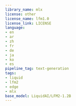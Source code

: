 ```yaml
---
library_name: mlx
license: other
license_name: lfm1.0
license_link: LICENSE
language:
- en
- ar
- zh
- fr
- de
- ja
- ko
- es
pipeline_tag: text-generation
tags:
- liquid
- lfm2
- edge
- mlx
base_model: LiquidAI/LFM2-1.2B
---
```

